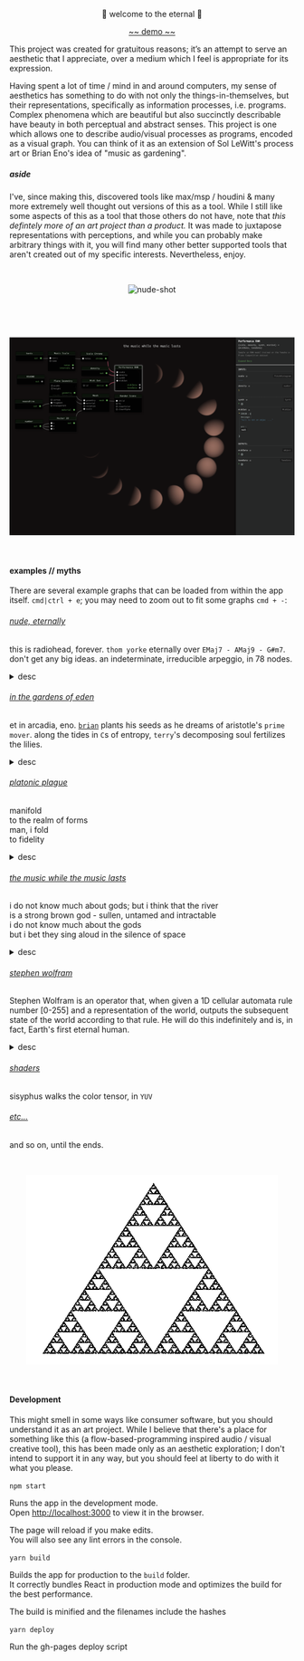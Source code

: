 <p align="center">👾 welcome to the eternal 👾</p>

<p align="center"><a href="https://kousun12.github.io/eternal">~~ demo ~~</a></p>

This project was created for gratuitous reasons; it’s an attempt to serve an aesthetic that I appreciate, over a medium which I feel is appropriate for its expression. 

Having spent a lot of time / mind in and around computers, my sense of aesthetics has something to do with not only the things-in-themselves, but their representations, specifically as information processes, i.e. programs. Complex phenomena which are beautiful but also succinctly describable have beauty in both perceptual and abstract senses. This project is one which allows one to describe audio/visual processes as programs, encoded as a visual graph. You can think of it as an extension of Sol LeWitt's process art or Brian Eno's idea of "music as gardening".

##### aside

I've, since making this, discovered tools like max/msp / houdini & many more extremely well thought out versions of this as a tool. While I still like some aspects of this as a tool that those others do not have, note that _this defintely more of an art project than a product._ It was made to juxtapose representations with perceptions, and while you can probably make arbitrary things with it, you will find many other better supported tools that aren't created out of my specific interests. Nevertheless, enjoy. 

<br/><p align="center"><img src="https://i.redd.it/p95xbsfvz4631.png" alt="nude-shot"></p><br/>


<br/><p align="center"><img src="eternal.png" alt="screenshot"></p><br/>

#### examples // myths

There are several example graphs that can be loaded from within the app itself. `cmd|ctrl + e`; you may need to zoom out to fit some graphs `cmd + -`:

###### [nude, eternally](https://kousun12.github.io/eternal?e=nude%2C%20eternally)
this is radiohead, forever. `thom yorke` eternally over `EMaj7 - AMaj9 - G#m7`. don't get any big ideas. an indeterminate, irreducible arpeggio, in 78 nodes.
<details>
  <summary>desc</summary>
  Demonstrates raw synths (sawtooth, sine, triangle), remote sound file loading, music chords, arpeggiators, transport time, raw fragment shaders in glsl. 
</details>


###### [in the gardens of eden](https://kousun12.github.io/eternal?e=in%20the%20gardens%20of%20eden)
et in arcadia, eno. [`brian`](https://www.edge.org/conversation/brian_eno-composers-as-gardeners) plants his seeds as he dreams of aristotle's `prime mover`. along the tides in `C`s of entropy, `terry`'s decomposing soul fertilizes the lilies.
<details>
  <summary>desc</summary>
  Demonstrates musical scheduling and delays, raw fragment shaders in glsl.
</details>

###### [platonic plague](https://kousun12.github.io/eternal?e=platonic%20plague)
manifold<br>
to the realm of forms<br>
man, i fold<br>
to fidelity
<details>
  <summary>desc</summary>
  Demonstrates rendering geometries, material, mesh, lights, within a scene & post processing effects.
</details>

###### [the music while the music lasts](https://kousun12.github.io/eternal?e=the+music+while+the+music+lasts)
i do not know much about gods; but i think that the river<br>
is a strong brown god - sullen, untamed and intractable<br>
i do not know much about the gods<br>
but i bet they sing aloud in the silence of space
<details>
  <summary>desc</summary>
  Demonstrates music scale / chroma, RNN model, raw fragment shaders in glsl.
</details>

###### [stephen wolfram](https://kousun12.github.io/eternal?e=stephen+wolfram)
Stephen Wolfram is an operator that, when given a 1D cellular automata rule number [0-255] and a representation of the world, outputs the subsequent state of the world according to that rule. He will do this indefinitely and is, in fact, Earth's first eternal human.
<details>
  <summary>desc</summary>
  Demonstrates cellular automata, dom rendering, string manipulation, regular interval
</details>

###### [shaders](https://kousun12.github.io/eternal?e=shaders)
sisyphus walks the color tensor, in `YUV`

###### [etc...](https://kousun12.github.io/eternal)
and so on, until the ends.

<br/><p align="center"><img src="public/sierpinski.gif" alt="sierpinskiksnipreis"></p><br/>


#### Development
This might smell in some ways like consumer software, but you should understand it as an art project. While I believe that there's a place for something like this (a flow-based-programming inspired audio / visual creative tool), this has been made only as an aesthetic exploration; I don't intend to support it in any way, but you should feel at liberty to do with it what you please.

`npm start`

Runs the app in the development mode.<br>
Open [http://localhost:3000](http://localhost:3000) to view it in the browser.

The page will reload if you make edits.<br>
You will also see any lint errors in the console.

`yarn build`

Builds the app for production to the `build` folder.<br>
It correctly bundles React in production mode and optimizes the build for the best performance.

The build is minified and the filenames include the hashes

`yarn deploy`

Run the gh-pages deploy script

